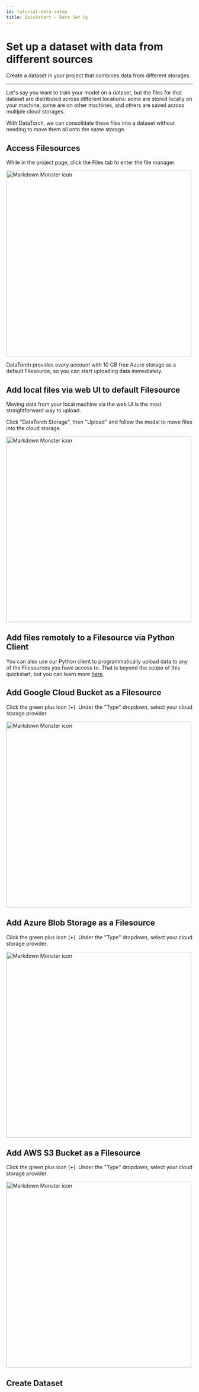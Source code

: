 ```yaml
---
id: tutorial-data-setup
title: Quickstart - Data Set Up
---
```


# Set up a dataset with data from different sources

Create a dataset in your project that combines data from different storages.

---

Let's say you want to train your model on a dataset, but the files for that dataset are distributed across different locations: some are stored locally on your machine, some are on other machines, and others are saved across multiple cloud storages.

With DataTorch, we can consolidate these files into a dataset without needing to move them all onto the same storage.

## Access Filesources

While in the project page, click the Files tab to enter the file manager.

<img src="/figures/getting-started/create-project.png"
    width="500px"
     alt="Markdown Monster icon" />

DataTorch provides every account with 10 GB free Azure storage as a default Filesource, so you can start uploading data immediately.

## Add local files via web UI to default Filesource

Moving data from your local machine via the web UI is the most straightforward way to upload.

Click "DataTorch Storage", then "Upload" and follow the modal to move files into the cloud storage.

<img src="/figures/getting-started/create-project.png"
    width="500px"
     alt="Markdown Monster icon" />

## Add files remotely to a Filesource via Python Client

You can also use our Python client to programmatically upload data to any of the Filesources you have access to.
That is beyond the scope of this quickstart, but you can learn more [here](/).

## Add Google Cloud Bucket as a Filesource

Click the green plus icon (**+**). Under the "Type" dropdown, select your cloud storage provider.

<img src="/figures/getting-started/create-project.png"
    width="500px"
     alt="Markdown Monster icon" />

## Add Azure Blob Storage as a Filesource

Click the green plus icon (**+**). Under the "Type" dropdown, select your cloud storage provider.

<img src="/figures/getting-started/create-project.png"
    width="500px"
     alt="Markdown Monster icon" />

## Add AWS S3 Bucket as a Filesource

Click the green plus icon (**+**). Under the "Type" dropdown, select your cloud storage provider.

<img src="/figures/getting-started/create-project.png"
    width="500px"
     alt="Markdown Monster icon" />

## Create Dataset
